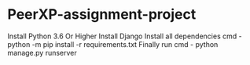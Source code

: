 # PeerXP-assignment-project

Install Python 3.6 Or Higher
Install Django 
Install all dependencies cmd -python -m pip install -r requirements.txt
Finally run cmd - python manage.py runserver
